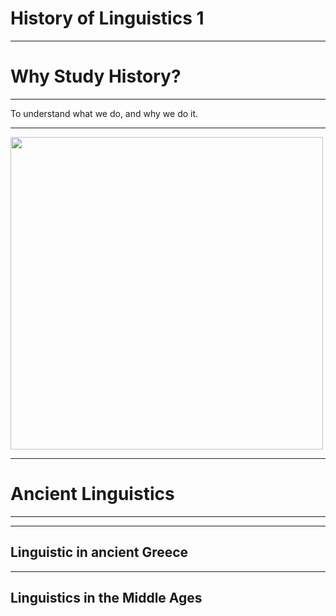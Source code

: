 # History of Linguistics 1
---

# Why Study History?

---

To understand what we do, and why we do it.

---

<img src="https://ethanweed.github.io/Studium_Generale/StudiumGenerale2022/Slides/Images/McGregor_Herodotus.png" width="500"/>


---

# Ancient Linguistics

---



---

## Linguistic in ancient Greece 

---

## Linguistics in the Middle Ages